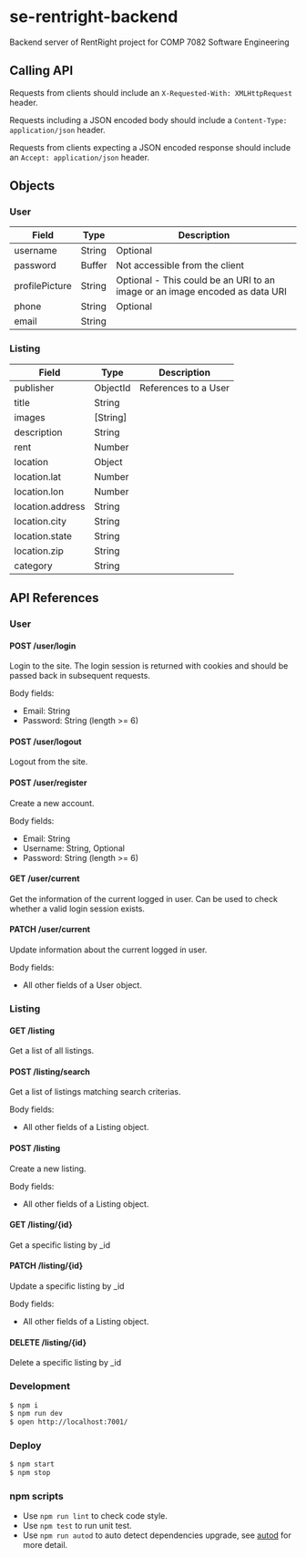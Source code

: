 # se-rentright-backend

Backend server of RentRight project for COMP 7082 Software Engineering

## Calling API

Requests from clients should include an ``` X-Requested-With: XMLHttpRequest ``` header.

Requests including a JSON encoded body should include a ``` Content-Type: application/json ``` header.

Requests from clients expecting a JSON encoded response should include an ``` Accept: application/json ``` header.

## Objects

### User

|Field|Type|Description|
|-|-|-|
|username|String|Optional|
|password|Buffer|Not accessible from the client|
|profilePicture|String|Optional - This could be an URI to an image or an image encoded as data URI|
|phone|String|Optional|
|email|String|

### Listing
|Field|Type|Description|
|-|-|-|
|publisher|ObjectId|References to a User|
|title|String|
|images|[String]|
|description|String|
|rent|Number|
|location|Object|
|location.lat|Number|
|location.lon|Number|
|location.address|String|
|location.city|String|
|location.state|String|
|location.zip|String|
|category|String|

## API References

### User

#### POST /user/login

Login to the site. The login session is returned with cookies and should be passed back in subsequent requests.

Body fields:
- Email: String
- Password: String (length >= 6)

#### POST /user/logout

Logout from the site.

#### POST /user/register

Create a new account.

Body fields:
- Email: String
- Username: String, Optional
- Password: String (length >= 6)

#### GET /user/current

Get the information of the current logged in user. Can be used to check whether a valid login session exists.

#### PATCH /user/current

Update information about the current logged in user.

Body fields:
- All other fields of a User object.

### Listing

#### GET /listing

Get a list of all listings.

#### POST /listing/search

Get a list of listings matching search criterias.

Body fields:
- All other fields of a Listing object.

#### POST /listing

Create a new listing.

Body fields:
- All other fields of a Listing object.

#### GET /listing/{id}

Get a specific listing by _id

#### PATCH /listing/{id}

Update a specific listing by _id

Body fields:
- All other fields of a Listing object.

#### DELETE /listing/{id}

Delete a specific listing by _id

### Development

```bash
$ npm i
$ npm run dev
$ open http://localhost:7001/
```

### Deploy

```bash
$ npm start
$ npm stop
```

### npm scripts

- Use `npm run lint` to check code style.
- Use `npm test` to run unit test.
- Use `npm run autod` to auto detect dependencies upgrade, see [autod](https://www.npmjs.com/package/autod) for more detail.


[egg]: https://eggjs.org